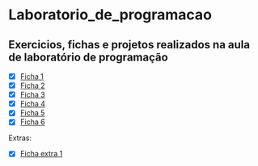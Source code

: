 # Laboratorio_de_programacao

## Exercicios, fichas e projetos realizados na aula de laboratório de  programação

- [x] [Ficha 1](https://github.com/JuanFernandes99/Laboratorio-programacao/tree/main/Fichas/Ficha1)
- [x] [Ficha 2](https://github.com/JuanFernandes99/Laboratorio-programacao/tree/main/Fichas/Ficha2)
- [x] [Ficha 3](https://github.com/JuanFernandes99/Laboratorio-programacao/tree/main/Fichas/Ficha3)
- [x] [Ficha 4](https://github.com/JuanFernandes99/Laboratorio-programacao/tree/main/Fichas/Ficha4)
- [x] [Ficha 5](https://github.com/JuanFernandes99/Laboratorio-programacao/tree/main/Fichas/Ficha5)
- [x] [Ficha 6](https://github.com/JuanFernandes99/Laboratorio-programacao/tree/main/Fichas/Ficha6)

Extras:

- [x] [Ficha extra 1](https://github.com/JuanFernandes99/Laboratorio-programacao/tree/main/Extras/FichaExtra1)
